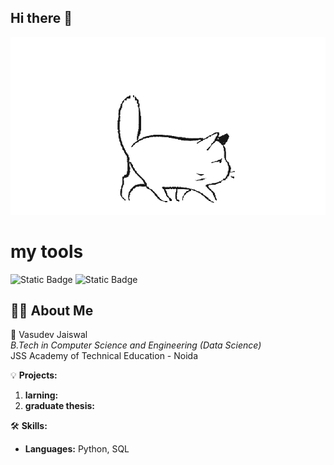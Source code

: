 ## Hi there 👋

<img src="https://github.com/DenisShmidov/DenisShmidov/blob/main/gzm5k.gif" alt="The Unlimited" width="600">


# my tools

![Static Badge](https://img.shields.io/badge/py-python-blue?style=plastic&logo=python)
![Static Badge](https://img.shields.io/badge/-jupyter-black?style=plastic&logo=jupyter)


## 🙋‍♂️ About Me

🚀 Vasudev Jaiswal  
*B.Tech in Computer Science and Engineering (Data Science)*  
JSS Academy of Technical Education - Noida  

💡 **Projects:**
1. **larning:** 
2. **graduate thesis:** 


🛠️ **Skills:**
- **Languages:** Python, SQL



